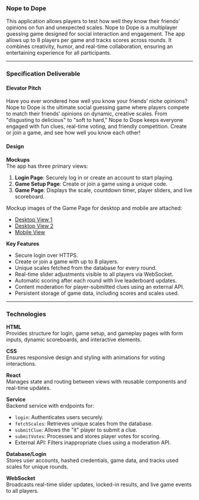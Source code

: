 ### Nope to Dope  

This application allows players to test how well they know their friends’ opinions on fun and unexpected scales. Nope to Dope is a multiplayer guessing game designed for social interaction and engagement. The app allows up to 8 players per game and tracks scores across rounds. It combines creativity, humor, and real-time collaboration, ensuring an entertaining experience for all participants.

---

### Specification Deliverable  

#### Elevator Pitch  
Have you ever wondered how well you know your friends’ niche opinions? Nope to Dope is the ultimate social guessing game where players compete to match their friends’ opinions on dynamic, creative scales. From "disgusting to delicious" to "soft to hard," Nope to Dope keeps everyone engaged with fun clues, real-time voting, and friendly competition. Create or join a game, and see how well you know each other!

#### Design  
**Mockups**  
The app has three primary views:  
1. **Login Page**: Securely log in or create an account to start playing.  
2. **Game Setup Page**: Create or join a game using a unique code.  
3. **Game Page**: Displays the scale, countdown timer, player sliders, and live scoreboard.  

Mockup images of the Game Page for desktop and mobile are attached:  
- [Desktop View 1](desktopView1.png)  
- [Desktop View 2](desktopView2.png)  
- [Mobile View](mobileView.png)  

**Key Features**  
- Secure login over HTTPS.  
- Create or join a game with up to 8 players.  
- Unique scales fetched from the database for every round.  
- Real-time slider adjustments visible to all players via WebSocket.  
- Automatic scoring after each round with live leaderboard updates.  
- Content moderation for player-submitted clues using an external API.  
- Persistent storage of game data, including scores and scales used.

---

### Technologies  

**HTML**  
Provides structure for login, game setup, and gameplay pages with form inputs, dynamic scoreboards, and interactive elements.  

**CSS**  
Ensures responsive design and styling with animations for voting interactions.  

**React**  
Manages state and routing between views with reusable components and real-time updates.  

**Service**  
Backend service with endpoints for:  
- `login`: Authenticates users securely.  
- `fetchScales`: Retrieves unique scales from the database.  
- `submitClue`: Allows the "it" player to submit a clue.  
- `submitVotes`: Processes and stores player votes for scoring.  
- External API: Filters inappropriate clues using a moderation API.  

**Database/Login**  
Stores user accounts, hashed credentials, game data, and tracks used scales for unique rounds.  

**WebSocket**  
Broadcasts real-time slider updates, locked-in results, and live game events to all players.  
